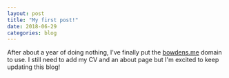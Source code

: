 ```yaml
---
layout: post
title: "My first post!"
date: 2018-06-29
categories: blog
---
```


After about a year of doing nothing, I've finally put the [bowdens.me](http://bowdens.me) domain to use. I still need to add my CV and an about page but I'm excited to keep updating this blog!
